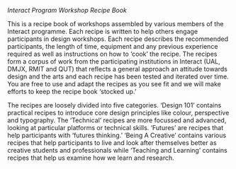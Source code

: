 *Interact Program Workshop Recipe Book*

This is a recipe book of workshops assembled by various members of the Interact programme. Each recipe is written to help others engage participants in design workshops. Each recipe describes the recommended participants, the length of time, equipment and any previous experience required as well as instructions on how to ‘cook’ the recipe. The recipes form a corpus of work from the participating institutions in Interact (UAL, DMJX, RMIT and QUT) that reflects a general approach an attitude towards design and the arts and each recipe has been tested and iterated over time. You are free to use and adapt the recipes as you see fit and we will make efforts to keep the recipe book ‘stocked up.’ 

The recipes are loosely divided into five categories. ‘Design 101’ contains practical recipes to introduce core design principles like colour, perspective and typography. The ‘Technical’ recipes are more focussed and advanced, looking at particular platforms or technical skills. ‘Futures’ are recipes that help participants with ‘futures thinking.’ ‘Being A Creative’ contains various recipes that help participants to live and look after themselves better as creative students and professionals while ‘Teaching and Learning’ contains recipes that help us examine how we learn and research. 
